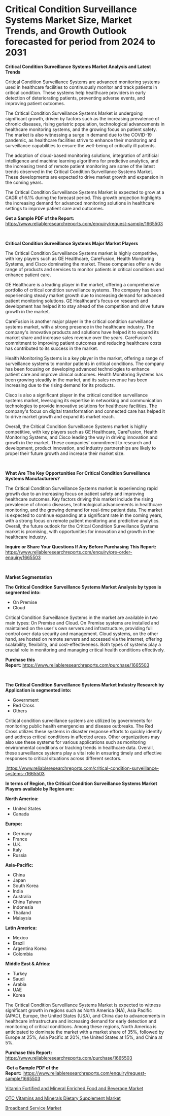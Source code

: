 <p><h1>Critical Condition Surveillance Systems Market Size, Market Trends, and Growth Outlook forecasted for period from 2024 to 2031</h1></p><p><strong>Critical Condition Surveillance Systems Market Analysis and Latest Trends</strong></p>
<p><p>Critical Condition Surveillance Systems are advanced monitoring systems used in healthcare facilities to continuously monitor and track patients in critical condition. These systems help healthcare providers in early detection of deteriorating patients, preventing adverse events, and improving patient outcomes.</p><p>The Critical Condition Surveillance Systems Market is undergoing significant growth, driven by factors such as the increasing prevalence of chronic diseases, rising geriatric population, technological advancements in healthcare monitoring systems, and the growing focus on patient safety. The market is also witnessing a surge in demand due to the COVID-19 pandemic, as healthcare facilities strive to enhance their monitoring and surveillance capabilities to ensure the well-being of critically ill patients.</p><p>The adoption of cloud-based monitoring solutions, integration of artificial intelligence and machine learning algorithms for predictive analytics, and the increasing trend of remote patient monitoring are some of the latest trends observed in the Critical Condition Surveillance Systems Market. These developments are expected to drive market growth and expansion in the coming years.</p><p>The Critical Condition Surveillance Systems Market is expected to grow at a CAGR of 6.1% during the forecast period. This growth projection highlights the increasing demand for advanced monitoring solutions in healthcare settings to improve patient care and outcomes.</p></p>
<p><strong>Get a Sample PDF of the Report:&nbsp;</strong> <a href="https://www.reliableresearchreports.com/enquiry/request-sample/1665503">https://www.reliableresearchreports.com/enquiry/request-sample/1665503</a></p>
<p>&nbsp;</p>
<p><strong>Critical Condition Surveillance Systems Major Market Players</strong></p>
<p><p>The Critical Condition Surveillance Systems market is highly competitive, with key players such as GE Healthcare, CareFusion, Health Monitoring Systems, and Cisco dominating the market. These companies offer a wide range of products and services to monitor patients in critical conditions and enhance patient care.</p><p>GE Healthcare is a leading player in the market, offering a comprehensive portfolio of critical condition surveillance systems. The company has been experiencing steady market growth due to increasing demand for advanced patient monitoring solutions. GE Healthcare's focus on research and development has helped it to stay ahead of the competition and drive future growth in the market.</p><p>CareFusion is another major player in the critical condition surveillance systems market, with a strong presence in the healthcare industry. The company's innovative products and solutions have helped it to expand its market share and increase sales revenue over the years. CareFusion's commitment to improving patient outcomes and reducing healthcare costs has contributed to its success in the market.</p><p>Health Monitoring Systems is a key player in the market, offering a range of surveillance systems to monitor patients in critical conditions. The company has been focusing on developing advanced technologies to enhance patient care and improve clinical outcomes. Health Monitoring Systems has been growing steadily in the market, and its sales revenue has been increasing due to the rising demand for its products.</p><p>Cisco is also a significant player in the critical condition surveillance systems market, leveraging its expertise in networking and communication technologies to provide innovative solutions for healthcare facilities. The company's focus on digital transformation and connected care has helped it to drive market growth and expand its market reach.</p><p>Overall, the Critical Condition Surveillance Systems market is highly competitive, with key players such as GE Healthcare, CareFusion, Health Monitoring Systems, and Cisco leading the way in driving innovation and growth in the market. These companies' commitment to research and development, product innovation, and industry partnerships are likely to propel their future growth and increase their market size.</p></p>
<p>&nbsp;</p>
<p><strong>What Are The Key Opportunities For Critical Condition Surveillance Systems Manufacturers?</strong></p>
<p><p>The Critical Condition Surveillance Systems market is experiencing rapid growth due to an increasing focus on patient safety and improving healthcare outcomes. Key factors driving this market include the rising prevalence of chronic diseases, technological advancements in healthcare monitoring, and the growing demand for real-time patient data. The market is expected to continue expanding at a significant rate in the coming years, with a strong focus on remote patient monitoring and predictive analytics. Overall, the future outlook for the Critical Condition Surveillance Systems market is promising, with opportunities for innovation and growth in the healthcare industry.</p></p>
<p><strong>Inquire or Share Your Questions If Any Before Purchasing This Report:</strong> <a href="https://www.reliableresearchreports.com/enquiry/pre-order-enquiry/1665503">https://www.reliableresearchreports.com/enquiry/pre-order-enquiry/1665503</a></p>
<p>&nbsp;</p>
<p><strong>Market Segmentation</strong></p>
<p><strong>The Critical Condition Surveillance Systems Market Analysis by types is segmented into:</strong></p>
<p><ul><li>On Premise</li><li>Cloud</li></ul></p>
<p><p>Critical Condition Surveillance Systems in the market are available in two main types: On Premise and Cloud. On Premise systems are installed and maintained on the user's own servers and infrastructure, providing full control over data security and management. Cloud systems, on the other hand, are hosted on remote servers and accessed via the internet, offering scalability, flexibility, and cost-effectiveness. Both types of systems play a crucial role in monitoring and managing critical health conditions effectively.</p></p>
<p><strong>Purchase this Report:&nbsp;</strong><a href="https://www.reliableresearchreports.com/purchase/1665503">https://www.reliableresearchreports.com/purchase/1665503</a></p>
<p>&nbsp;</p>
<p><strong>The Critical Condition Surveillance Systems Market Industry Research by Application is segmented into:</strong></p>
<p><ul><li>Government</li><li>Red Cross</li><li>Others</li></ul></p>
<p><p>Critical condition surveillance systems are utilized by governments for monitoring public health emergencies and disease outbreaks. The Red Cross utilizes these systems in disaster response efforts to quickly identify and address critical conditions in affected areas. Other organizations may also use these systems for various applications such as monitoring environmental conditions or tracking trends in healthcare data. Overall, these surveillance systems play a vital role in ensuring timely and effective responses to critical situations across different sectors.</p></p>
<p><a href="https://www.reliableresearchreports.com/critical-condition-surveillance-systems-r1665503">&nbsp;https://www.reliableresearchreports.com/critical-condition-surveillance-systems-r1665503</a></p>
<p><strong>In terms of Region, the Critical Condition Surveillance Systems Market Players available by Region are:</strong></p>
<p>
    <p> <strong> North America: </strong>
        <ul>
            <li>United States</li>
            <li>Canada</li>
        </ul>
        </p> 
    <p> <strong> Europe: </strong>
        <ul>
            <li>Germany</li>
            <li>France</li>
            <li>U.K.</li>
            <li>Italy</li>
            <li>Russia</li>
        </ul>
        </p> 
    <p> <strong> Asia-Pacific: </strong>
        <ul>
            <li>China</li>
            <li>Japan</li>
            <li>South Korea</li>
            <li>India</li>
            <li>Australia</li>
            <li>China Taiwan</li>
            <li>Indonesia</li>
            <li>Thailand</li>
            <li>Malaysia</li>
        </ul>
        </p> 
    <p> <strong> Latin America: </strong>
        <ul>
            <li>Mexico</li>
            <li>Brazil</li>
            <li>Argentina Korea</li>
            <li>Colombia</li>
        </ul>
        </p> 
    <p> <strong> Middle East & Africa: </strong>
        <ul>
            <li>Turkey</li>
            <li>Saudi</li>
            <li>Arabia</li>
            <li>UAE</li>
            <li>Korea</li>
        </ul>
    </p>
    </p>
<p><p>The Critical Condition Surveillance Systems Market is expected to witness significant growth in regions such as North America (NA), Asia Pacific (APAC), Europe, the United States (USA), and China due to advancements in healthcare infrastructure and increasing demand for early detection and monitoring of critical conditions. Among these regions, North America is anticipated to dominate the market with a market share of 35%, followed by Europe at 25%, Asia Pacific at 20%, the United States at 15%, and China at 5%.</p></p>
<p><strong>Purchase this Report: </strong><a href="https://www.reliableresearchreports.com/purchase/1665503">https://www.reliableresearchreports.com/purchase/1665503</a></p>
<p>&nbsp;<strong>Get a Sample PDF of the Report:&nbsp;&nbsp;</strong><a href="https://www.reliableresearchreports.com/enquiry/request-sample/1665503">https://www.reliableresearchreports.com/enquiry/request-sample/1665503</a></p>
<p><strong></strong></p>
<p><p><a href="https://github.com/lamhaoka57/Market-Research-Report-List-1/blob/main/vitamin-fortified-and-mineral-enriched-food-and-beverage-market.md">Vitamin Fortified and Mineral Enriched Food and Beverage Market</a></p><p><a href="https://github.com/dancokkoe288/Market-Research-Report-List-1/blob/main/otc-vitamins-and-minerals-dietary-supplement-market.md">OTC Vitamins and Minerals Dietary Supplement Market</a></p><p><a href="https://github.com/caominhtri712020/Market-Research-Report-List-1/blob/main/broadband-service-market.md">Broadband Service Market</a></p></p>